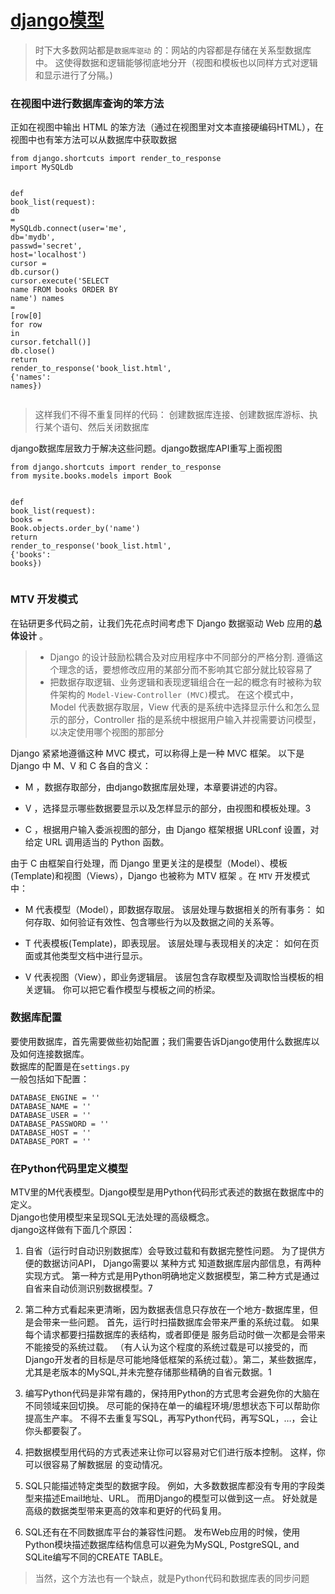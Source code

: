 <h1 id="django模型"><a href="http://djangobook.py3k.cn/2.0/chapter05/">django模型</a></h1>
<blockquote>
<p>时下大多数网站都是<code>数据库驱动</code> 的：网站的内容都是存储在关系型数据库中。 这使得数据和逻辑能够彻底地分开（视图和模板也以同样方式对逻辑和显示进行了分隔。)</p>
</blockquote>
<h3 id="在视图中进行数据库查询的笨方法">在视图中进行数据库查询的笨方法</h3>
<p>正如在视图中输出 HTML 的笨方法（通过在视图里对文本直接硬编码HTML），在视图中也有笨方法可以从数据库中获取数据</p>
<pre class=" language-py"><code class="prism  language-py"><span class="token keyword">from</span> django<span class="token punctuation">.</span>shortcuts <span class="token keyword">import</span> render_to_response
<span class="token keyword">import</span> MySQLdb

<span class="token keyword">def</span> book_list<span class="token punctuation">(</span>request<span class="token punctuation">)</span><span class="token punctuation">:</span>
    <span class="token number">db</span> <span class="token operator">=</span> MySQLdb<span class="token punctuation">.</span>connect<span class="token punctuation">(</span>user<span class="token operator">=</span><span class="token string">'me'</span><span class="token punctuation">,</span> <span class="token number">db</span><span class="token operator">=</span><span class="token string">'mydb'</span><span class="token punctuation">,</span> passwd<span class="token operator">=</span><span class="token string">'secret'</span><span class="token punctuation">,</span> host<span class="token operator">=</span><span class="token string">'localhost'</span><span class="token punctuation">)</span>
    cursor <span class="token operator">=</span> <span class="token number">db.</span>cursor<span class="token punctuation">(</span><span class="token punctuation">)</span>
    cursor<span class="token punctuation">.</span>execute<span class="token punctuation">(</span><span class="token string">'SELECT name FROM books ORDER BY name'</span><span class="token punctuation">)</span>
    names <span class="token operator">=</span> <span class="token punctuation">[</span>row<span class="token punctuation">[</span><span class="token number">0</span><span class="token punctuation">]</span> <span class="token keyword">for</span> row <span class="token keyword">in</span> cursor<span class="token punctuation">.</span>fetchall<span class="token punctuation">(</span><span class="token punctuation">)</span><span class="token punctuation">]</span>
    <span class="token number">db.</span>close<span class="token punctuation">(</span><span class="token punctuation">)</span>
    <span class="token keyword">return</span> render_to_response<span class="token punctuation">(</span><span class="token string">'book_list.html'</span><span class="token punctuation">,</span> <span class="token punctuation">{</span><span class="token string">'names'</span><span class="token punctuation">:</span> names<span class="token punctuation">}</span><span class="token punctuation">)</span>
</code></pre>
<blockquote>
<p>这样我们不得不重复同样的代码： 创建数据库连接、创建数据库游标、执行某个语句、然后关闭数据库</p>
</blockquote>
<p>django数据库层致力于解决这些问题。django数据库API重写上面视图</p>
<pre class=" language-py"><code class="prism  language-py"><span class="token keyword">from</span> django<span class="token punctuation">.</span>shortcuts <span class="token keyword">import</span> render_to_response
<span class="token keyword">from</span> mysite<span class="token punctuation">.</span>books<span class="token punctuation">.</span>models <span class="token keyword">import</span> Book

<span class="token keyword">def</span> book_list<span class="token punctuation">(</span>request<span class="token punctuation">)</span><span class="token punctuation">:</span>
    books <span class="token operator">=</span> Book<span class="token punctuation">.</span>objects<span class="token punctuation">.</span>order_by<span class="token punctuation">(</span><span class="token string">'name'</span><span class="token punctuation">)</span>
    <span class="token keyword">return</span> render_to_response<span class="token punctuation">(</span><span class="token string">'book_list.html'</span><span class="token punctuation">,</span> <span class="token punctuation">{</span><span class="token string">'books'</span><span class="token punctuation">:</span> books<span class="token punctuation">}</span><span class="token punctuation">)</span>
</code></pre>
<h3 id="mtv-开发模式">MTV 开发模式</h3>
<p>在钻研更多代码之前，让我们先花点时间考虑下 Django 数据驱动 Web 应用的<strong>总体设计</strong> 。</p>
<blockquote>
<ul>
<li>Django 的设计鼓励松耦合及对应用程序中不同部分的严格分割. 遵循这个理念的话，要想修改应用的某部分而不影响其它部分就比较容易了</li>
<li>把数据存取逻辑、业务逻辑和表现逻辑组合在一起的概念有时被称为软件架构的 <code>Model-View-Controller (MVC)</code>模式。 在这个模式中， Model 代表数据存取层，View 代表的是系统中选择显示什么和怎么显示的部分，Controller 指的是系统中根据用户输入并视需要访问模型，以决定使用哪个视图的那部分</li>
</ul>
</blockquote>
<p>Django 紧紧地遵循这种 MVC 模式，可以称得上是一种 MVC 框架。 以下是 Django 中 M、V 和 C 各自的含义：</p>
<ul>
<li>
<p>M ，数据存取部分，由django数据库层处理，本章要讲述的内容。</p>
</li>
<li>
<p>V ，选择显示哪些数据要显示以及怎样显示的部分，由视图和模板处理。3</p>
</li>
<li>
<p>C ，根据用户输入委派视图的部分，由 Django 框架根据 URLconf 设置，对给定 URL 调用适当的 Python 函数。</p>
</li>
</ul>
<p>由于 C 由框架自行处理，而 Django 里更关注的是模型（Model）、模板(Template)和视图（Views），Django 也被称为 MTV 框架 。在 <code>MTV</code> 开发模式中：</p>
<ul>
<li>
<p>M 代表模型（Model），即数据存取层。 该层处理与数据相关的所有事务： 如何存取、如何验证有效性、包含哪些行为以及数据之间的关系等。</p>
</li>
<li>
<p>T 代表模板(Template)，即表现层。 该层处理与表现相关的决定： 如何在页面或其他类型文档中进行显示。</p>
</li>
<li>
<p>V 代表视图（View），即业务逻辑层。 该层包含存取模型及调取恰当模板的相关逻辑。 你可以把它看作模型与模板之间的桥梁。</p>
</li>
</ul>
<h3 id="数据库配置">数据库配置</h3>
<p>要使用数据库，首先需要做些初始配置；我们需要告诉Django使用什么数据库以及如何连接数据库。<br>
数据库的配置是在<code>settings.py</code><br>
一般包括如下配置：</p>
<pre><code>DATABASE_ENGINE = ''
DATABASE_NAME = ''
DATABASE_USER = ''
DATABASE_PASSWORD = ''
DATABASE_HOST = ''
DATABASE_PORT = ''
</code></pre>
<h3 id="在python代码里定义模型">在Python代码里定义模型</h3>
<p>MTV里的M代表模型。Django模型是用Python代码形式表述的数据在数据库中的定义。<br>
Django也使用模型来呈现SQL无法处理的高级概念。<br>
django这样做有下面几个原因：</p>
<ol>
<li>
<p>自省（运行时自动识别数据库）会导致过载和有数据完整性问题。 为了提供方便的数据访问API， Django需要以 某种方式 知道数据库层内部信息，有两种实现方式。 第一种方式是用Python明确地定义数据模型，第二种方式是通过自省来自动侦测识别数据模型。7</p>
</li>
<li>
<p>第二种方式看起来更清晰，因为数据表信息只存放在一个地方-数据库里，但是会带来一些问题。 首先，运行时扫描数据库会带来严重的系统过载。 如果每个请求都要扫描数据库的表结构，或者即便是 服务启动时做一次都是会带来不能接受的系统过载。 （有人认为这个程度的系统过载是可以接受的，而Django开发者的目标是尽可能地降低框架的系统过载）。第二，某些数据库，尤其是老版本的MySQL,并未完整存储那些精确的自省元数据。1</p>
</li>
<li>
<p>编写Python代码是非常有趣的，保持用Python的方式思考会避免你的大脑在不同领域来回切换。 尽可能的保持在单一的编程环境/思想状态下可以帮助你提高生产率。 不得不去重复写SQL，再写Python代码，再写SQL，…，会让你头都要裂了。</p>
</li>
<li>
<p>把数据模型用代码的方式表述来让你可以容易对它们进行版本控制。 这样，你可以很容易了解数据层 的变动情况。</p>
</li>
<li>
<p>SQL只能描述特定类型的数据字段。 例如，大多数数据库都没有专用的字段类型来描述Email地址、URL。 而用Django的模型可以做到这一点。 好处就是高级的数据类型带来更高的效率和更好的代码复用。</p>
</li>
<li>
<p>SQL还有在不同数据库平台的兼容性问题。 发布Web应用的时候，使用Python模块描述数据库结构信息可以避免为MySQL, PostgreSQL, and SQLite编写不同的CREATE TABLE。</p>
</li>
</ol>
<blockquote>
<p>当然，这个方法也有一个缺点，就是Python代码和数据库表的同步问题</p>
</blockquote>